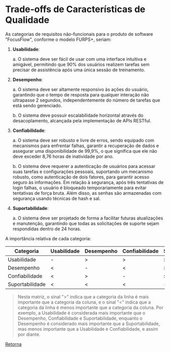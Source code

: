 # Trade-offs de Características de Qualidade

As categorias de requisitos não-funcionais para o produto de software "FocusFlow", conforme o modelo FURPS+, seriam:

1. **Usabilidade**: 
   
   a. O sistema deve ser fácil de usar com uma interface intuitiva e amigável, permitindo que 90% dos usuários realizem tarefas sem precisar de assistência após uma única sessão de treinamento.

2. **Desempenho**: 
   
   a. O sistema deve ser altamente responsivo às ações do usuário, garantindo que o tempo de resposta para qualquer interação não ultrapasse 2 segundos, independentemente do número de tarefas que está sendo gerenciado.

   b. O sistema deve possuir escalabilidade horizontal através do desacoplamento, alcançada pela implementação de APIs RESTful.

3. **Confiabilidade**: 
   
   a. O sistema deve ser robusto e livre de erros, sendo equipado com mecanismos para enfrentar falhas, garantir a recuperação de dados e assegurar uma disponibilidade de 99,9%, o que significa que ele não deve exceder 8,76 horas de inatividade por ano.
   
   b. O sistema deve requerer a autenticação de usuários para acessar suas tarefas e configurações pessoais, suportando um mecanismo robusto, como autenticação de dois fatores, para garantir acesso seguro às informações. Em relação à segurança, após três tentativas de login falhas, o usuário é bloqueado temporariamente para evitar tentativas de força bruta. Além disso, as senhas são armazenadas com segurança usando técnicas de hash e sal.

4. **Suportabilidade**: 
   
   a. O sistema deve ser projetado de forma a facilitar futuras atualizações e manutenção, garantindo que todas as solicitações de suporte sejam respondidas dentro de 24 horas.

A importância relativa de cada categoria:

| Categoria | Usabilidade | Desempenho | Confiabilidade | Suportabilidade |
| --- | --- | --- | --- | --- |
| Usabilidade | - | > | > | > |
| Desempenho | < | - | < | > |
| Confiabilidade | < | > | - | > |
| Suportabilidade | < | < | < | - |

> Nesta matriz, o sinal ">" indica que a categoria da linha é mais importante que a categoria da coluna, e o sinal "<" indica que a categoria da linha é menos importante que a categoria da coluna. Por exemplo, a Usabilidade é considerada mais importante que o Desempenho, Confiabilidade e Suportabilidade, enquanto o Desempenho é considerado mais importante que a Suportabilidade, mas menos importante que a Usabilidade e Confiabilidade, e assim por diante.

[Retorna](../README.md)
